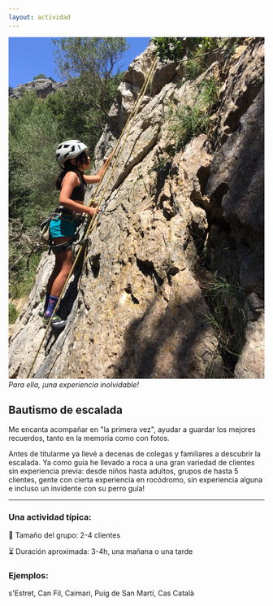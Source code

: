 ```yaml
---
layout: actividad
---
```


![Para ella, una experiencia inolvidable!](./../assets/img/bautismo.jpg)
*Para ella, ¡una experiencia inolvidable!*

## Bautismo de escalada

Me encanta acompañar en "la primera vez", ayudar a guardar los mejores recuerdos, tanto en la memoria como con fotos.

Antes de titularme ya llevé a decenas de colegas y familiares a descubrir la escalada. Ya como guía he llevado a roca a una gran variedad de clientes sin experiencia previa: desde niños hasta adultos, grupos de hasta 5 clientes, gente con cierta experiencia en rocódromo, sin experiencia alguna e incluso un invidente con su perro guía!

* * *

### Una actividad típica:<br>
👥 Tamaño del grupo: 2-4 clientes

⏳ Duración aproximada: 3-4h, una mañana o una tarde

### Ejemplos:<br>
s'Estret, Can Fil, Caimari, Puig de San Martí, Cas Català
